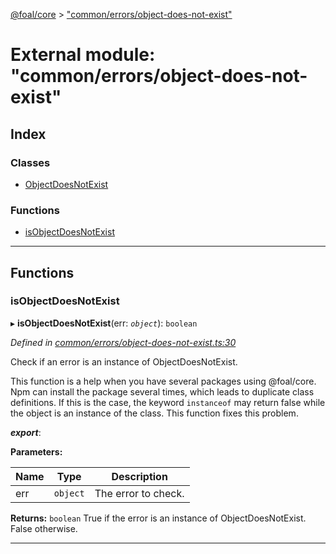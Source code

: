 [@foal/core](../README.md) > ["common/errors/object-does-not-exist"](../modules/_common_errors_object_does_not_exist_.md)

# External module: "common/errors/object-does-not-exist"

## Index

### Classes

* [ObjectDoesNotExist](../classes/_common_errors_object_does_not_exist_.objectdoesnotexist.md)

### Functions

* [isObjectDoesNotExist](_common_errors_object_does_not_exist_.md#isobjectdoesnotexist)

---

## Functions

<a id="isobjectdoesnotexist"></a>

###  isObjectDoesNotExist

▸ **isObjectDoesNotExist**(err: *`object`*): `boolean`

*Defined in [common/errors/object-does-not-exist.ts:30](https://github.com/FoalTS/foal/blob/cf326d07/packages/core/src/common/errors/object-does-not-exist.ts#L30)*

Check if an error is an instance of ObjectDoesNotExist.

This function is a help when you have several packages using @foal/core. Npm can install the package several times, which leads to duplicate class definitions. If this is the case, the keyword `instanceof` may return false while the object is an instance of the class. This function fixes this problem.

*__export__*: 

**Parameters:**

| Name | Type | Description |
| ------ | ------ | ------ |
| err | `object` |  The error to check. |

**Returns:** `boolean`
True if the error is an instance of ObjectDoesNotExist. False otherwise.

___

